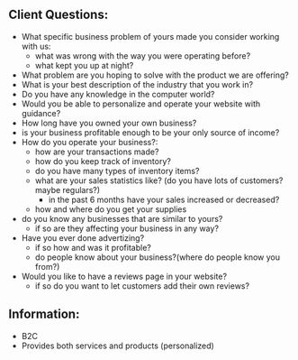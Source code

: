## Client Questions:
 
* What specific business problem of yours made you consider working with us:
    * what was wrong with the way you were operating before?
    * what kept you up at night?
* What problem are you hoping to solve with the product we are offering?
* What is your best description of the industry that you work in?
* Do you have any knowledge in the computer world?
* Would you be able to personalize and operate your website with guidance?
* How long have you owned your own business?
* is your business profitable enough to be your only source of income?
* How do you operate your business?:
    * how are your transactions made?
    * how do you keep track of inventory?
    * do you have many types of inventory items?
    * what are your sales statistics like? (do you have lots of customers? maybe regulars?)
        * in the past 6 months have your sales increased or decreased?
    * how and where do you get your supplies
* do you know any businesses that are similar to yours?
    * if so are they affecting your business in any way?
* Have you ever done advertizing?
    * if so how and was it profitable?
    * do people know about your business?(where do people know you from?)
* Would you like to have a reviews page in your website?
    * if so do you want to let customers add their own reviews?
 
## Information:
 
* B2C
* Provides both services and products (personalized)